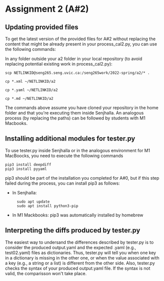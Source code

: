 # Assignment 2 (A#2)

## Updating provided files

To get the latest version of the provided files for A#2 without replacing the
content that might be already present in your process_cal2.py, you can use the
following commands:

In any folder outside your a2 folder in your local repository (to avoid
replacing potential existing work in process_cal2.py):

    scp NETLINKID@seng265.seng.uvic.ca:/seng265work/2022-spring/a2/* .

    cp *.xml ~/NETLINKID/a2

    cp *.yaml ~/NETLINKID/a2

    cp *.md ~/NETLINKID/a2

The commands above assume you have cloned your repository in the home folder and
that you're executing them inside Senjhalla. An analogous process (by replacing
the paths) can be followed by students with M1 Macbooks.

## Installing additional modules for tester.py

To use tester.py inside Senjhalla or in the analogous environment for M1
MacBoocks, you need to execute the following commands

    pip3 install deepdiff
    pip3 install pyyaml

pip3 should be part of the installation you completed for A#0, but if this step
failed during the process, you can install pip3 as follows:

* In Senjhalla:

        sudo apt update
        sudo apt install python3-pip

* In M1 Mackbooks: pip3 was automatically installed by homebrew

## Interpreting the diffs produced by tester.py

The easiest way to undersand the differences described by tester.py is to
consider the produced output.yaml and the expected .yaml (e.g., test02.yaml)
files as dictionaries. Thus, tester.py will tell you when one key in a
dictionary is missing in the other one, or when the value associated with a
key (e.g., a string or a list) is different from the other side. Also, tester.py
checks the syntax of your produced output.yaml file. If the syntax is not valid,
the comparisson won't take place.
